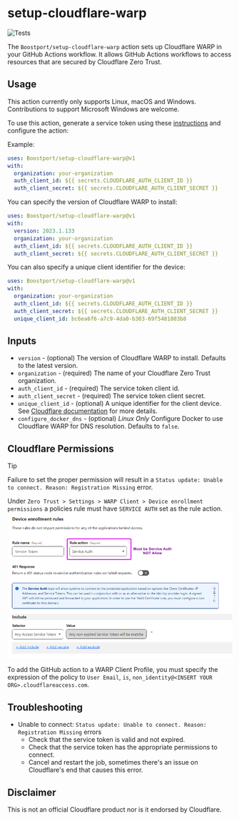 # setup-cloudflare-warp
![Tests](https://github.com/Boostport/setup-cloudflare-warp/actions/workflows/tests.yml/badge.svg)

The `Boostport/setup-cloudflare-warp` action sets up Cloudflare WARP in your GitHub Actions workflow. It allows GitHub
Actions workflows to access resources that are secured by Cloudflare Zero Trust.

## Usage
This action currently only supports Linux, macOS and Windows. Contributions to support Microsoft Windows are welcome.

To use this action, generate a service token using these
[instructions](https://developers.cloudflare.com/cloudflare-one/identity/service-tokens/) and configure the action:

Example:
```yaml
uses: Boostport/setup-cloudflare-warp@v1
with:
  organization: your-organization
  auth_client_id: ${{ secrets.CLOUDFLARE_AUTH_CLIENT_ID }}
  auth_client_secret: ${{ secrets.CLOUDFLARE_AUTH_CLIENT_SECRET }}
```
You can specify the version of Cloudflare WARP to install:
```yaml
uses: Boostport/setup-cloudflare-warp@v1
with:
  version: 2023.1.133
  organization: your-organization
  auth_client_id: ${{ secrets.CLOUDFLARE_AUTH_CLIENT_ID }}
  auth_client_secret: ${{ secrets.CLOUDFLARE_AUTH_CLIENT_SECRET }}
```

You can also specify a unique client identifier for the device:
```yaml
uses: Boostport/setup-cloudflare-warp@v1
with:
  organization: your-organization
  auth_client_id: ${{ secrets.CLOUDFLARE_AUTH_CLIENT_ID }}
  auth_client_secret: ${{ secrets.CLOUDFLARE_AUTH_CLIENT_SECRET }}
  unique_client_id: bc6ea6f6-a7c9-4da0-b303-69f5481803b8
```

## Inputs
- `version` - (optional) The version of Cloudflare WARP to install. Defaults to the latest version.
- `organization` - (required) The name of your Cloudflare Zero Trust organization.
- `auth_client_id` - (required) The service token client id.
- `auth_client_secret` - (required) The service token client secret.
- `unique_client_id` - (optional) A unique identifier for the client device. See [Cloudflare documentation](https://developers.cloudflare.com/cloudflare-one/connections/connect-devices/warp/deployment/mdm-deployment/parameters/#unique_client_id) for more details.
- `configure_docker_dns` - (optional) *Linux Only* Configure Docker to use Cloudflare WARP for DNS resolution. Defaults to `false`.

## Cloudflare Permissions
> [!TIP]
> Failure to set the proper permission will result in a `Status update: Unable to connect. Reason: Registration Missing` error.

Under `Zero Trust > Settings > WARP Client > Device enrollment permissions` a policies rule must have `SERVICE AUTH` set as the rule action.
![Cloudflare Device Enrollment Policy](./docs/resources/cloudflare_device_enrollment.png)

To add the GitHub action to a WARP Client Profile, you must specify the expression of the policy to `User Email`, `is`, `non_identity@<INSERT YOUR ORG>.cloudflareaccess.com`.


## Troubleshooting
- Unable to connect: `Status update: Unable to connect. Reason: Registration Missing` errors
  - Check that the service token is valid and not expired.
  - Check that the service token has the appropriate permissions to connect.
  - Cancel and restart the job, sometimes there's an issue on Cloudflare's end that causes this error.

## Disclaimer
This is not an official Cloudflare product nor is it endorsed by Cloudflare.